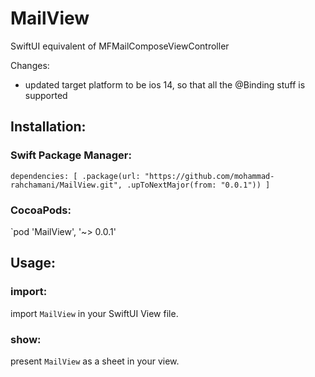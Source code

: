 # MailView

SwiftUI equivalent of MFMailComposeViewController


Changes:
- updated target platform to be ios 14, so that all the @Binding stuff is supported


## Installation:

### Swift Package Manager:
`dependencies: [
    .package(url: "https://github.com/mohammad-rahchamani/MailView.git", .upToNextMajor(from: "0.0.1"))
]`

### CocoaPods:

`pod 'MailView', '~> 0.0.1'

## Usage:

### import:
import `MailView` in your SwiftUI View file.

### show:
present `MailView` as a sheet in your view.
